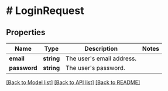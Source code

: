 # # LoginRequest

## Properties

Name | Type | Description | Notes
------------ | ------------- | ------------- | -------------
**email** | **string** | The user&#39;s email address. |
**password** | **string** | The user&#39;s password. |

[[Back to Model list]](../../README.md#models) [[Back to API list]](../../README.md#endpoints) [[Back to README]](../../README.md)

